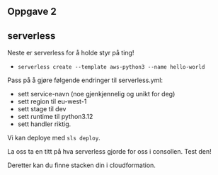 ## Oppgave 2

## serverless

Neste er serverless for å holde styr på ting!

- `serverless create --template aws-python3 --name hello-world`

Pass på å gjøre følgende endringer til serverless.yml:

- sett service-navn (noe gjenkjennelig og unikt for deg)
- sett region til eu-west-1
- sett stage til dev
- sett runtime til python3.12
- sett handler riktig.

Vi kan deploye med `sls deploy`.

La oss ta en titt på hva serverless gjorde for oss i consollen. Test den!

Deretter kan du finne stacken din i cloudformation.
